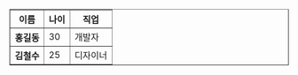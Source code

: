 <table border="1">
  <tr>
    <th>이름</th>
    <th>나이</th>
    <th>직업</th>
  </tr>
  <tr>
    <th>홍길동</td>
    <td>30</td>
    <td>개발자</td>
  </tr>
  <tr>
    <th>김철수</td>
    <td>25</td>
    <td>디자이너</td>
  </tr>
</table>

